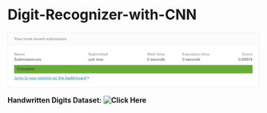 # Digit-Recognizer-with-CNN


![](https://github.com/Ankur1401/Digit-Recognizer-with-CNN/blob/master/Capture.PNG)


**Handwritten Digits Dataset: ![Click Here](https://www.kaggle.com/c/digit-recognizer/data)**

